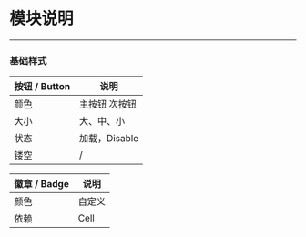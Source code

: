 # 模块说明


---


### 基础样式

| 按钮 / Button | 说明 |
| -- | -- |
|  颜色 | 主按钮 次按钮 |
|  大小 | 大、中、小 |
|  状态 | 加载，Disable |
|  镂空 | /       |



| 徽章 / Badge | 说明 |
| -- | -- |
| 颜色 | 自定义 |
| 依赖 | Cell  |


